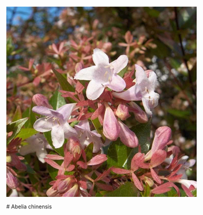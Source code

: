 <p>
    <img src="../images/abelia%20chinensis.png" alt='Abelia chinensis' />
<p>
</p>
# Abelia chinensis
